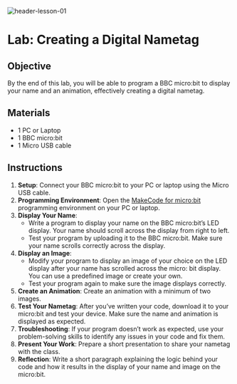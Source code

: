 ![header-lesson-01](assets/header-lesson-01.png)

# Lab: Creating a Digital Nametag

## Objective

By the end of this lab, you will be able to program a BBC micro:bit to display your name and an animation, effectively creating a digital nametag.

## Materials

- 1 PC or Laptop
- 1 BBC micro:bit
- 1 Micro USB cable

## Instructions

1. **Setup**: Connect your BBC micro:bit to your PC or laptop using the Micro USB cable.
2. **Programming Environment**: Open the [MakeCode for micro:bit](https://makecode.microbit.org/) programming environment on your PC or laptop.
3. **Display Your Name**:
   - Write a program to display your name on the BBC micro:bit’s LED display. Your name should scroll across the display from right to left.
   - Test your program by uploading it to the BBC micro:bit. Make sure your name scrolls correctly across the display.
4. **Display an Image**:
   - Modify your program to display an image of your choice on the LED display after your name has scrolled across the micro: bit display. You can use a predefined image or create your own.
   - Test your program again to make sure the image displays correctly.
5. **Create an Animation**: Create an animation with a minimum of two images.
6. **Test Your Nametag**: After you’ve written your code, download it to your micro:bit and test your device. Make sure the name and animation is displayed as expected.
7. **Troubleshooting**:  If your program doesn’t work as expected, use your problem-solving skills to identify any issues in your code and fix them.
8. **Present Your Work**: Prepare a short presentation to share your nametag with the class. 
9. **Reflection**:  Write a short paragraph explaining the logic behind your code and how it results in the display of your name and image on the micro:bit.